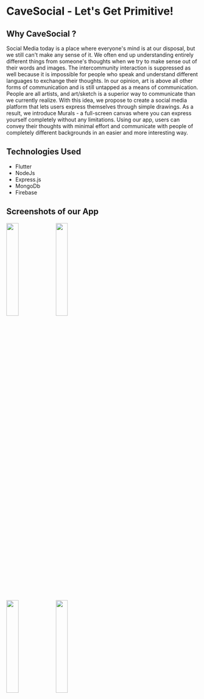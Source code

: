 # CaveSocial - Let's Get Primitive!


## Why CaveSocial ?
Social Media today is a place where everyone's mind is at our disposal, but we still can't make any sense of it.
We often end up understanding entirely different things from someone's thoughts when we try to make sense out of their words and images.
The intercommunity interaction is suppressed as well because it is impossible for people who speak and understand different languages to exchange their thoughts.
In our opinion, art is above all other forms of communication and is still untapped as a means of communication. People are all artists, and art/sketch is a superior way to communicate than we currently realize.
With this idea, we propose to create a social media platform that lets users express themselves through simple drawings. As a result, we introduce Murals - a full-screen canvas where you can express yourself completely without any limitations.
Using our app, users can convey their thoughts with minimal effort and communicate with people of completely different backgrounds in an easier and more interesting way.

## Technologies Used
- Flutter
- NodeJs
- Express.js
- MongoDb
- Firebase

## Screenshots of our App


<p float="left">
<img src="https://devfolio-prod.s3.ap-south-1.amazonaws.com/hackathons/bd9d80e9240040878e0f02050f35553d/projects/948794ad00bc44fa88b15a4c5c4516bb/e818718b-050e-400c-ab2d-3578c8041a8c.png" width="25%">
 
<img src="https://devfolio-prod.s3.ap-south-1.amazonaws.com/hackathons/bd9d80e9240040878e0f02050f35553d/projects/948794ad00bc44fa88b15a4c5c4516bb/60efe22b-337d-4401-a088-ace1a3a86ca9.png" width="25%">
</p>

<p float="left">
<img src="https://devfolio-prod.s3.ap-south-1.amazonaws.com/hackathons/bd9d80e9240040878e0f02050f35553d/projects/948794ad00bc44fa88b15a4c5c4516bb/e818718b-050e-400c-ab2d-3578c8041a8c.png" width="25%">
<img src="https://devfolio-prod.s3.ap-south-1.amazonaws.com/hackathons/bd9d80e9240040878e0f02050f35553d/projects/948794ad00bc44fa88b15a4c5c4516bb/60efe22b-337d-4401-a088-ace1a3a86ca9.png" width="25%">
</p>



